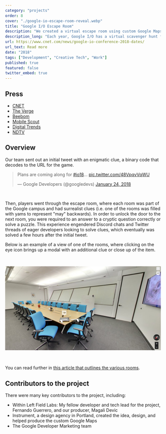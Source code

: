 ```yaml
---
category: "projects"
order: 8
cover: "./google-io-escape-room-reveal.webp"
title: "Google I/O Escape Room"
description: "We created a virtual escape room using custom Google Maps to unveil the dates for Google I/O 2018."
description_long: "Each year, Google I/O has a virtual scavenger hunt for developers as a teaser to get folks excited about their event.  In early 2018, my team at Left Field Labs and I developed a virtual escape room through Google Maps street view in order to unlock the dates and location for the conference.<br><br>Technologies used include the Google Maps API, vanilla JavaScript, HTML, WebGL, SASS."
url: https://www.cnet.com/news/google-io-conference-2018-dates/
url_text: Read more
date: "2018"
tags: ["Development", "Creative Tech", "Work"]
published: true
featured: false
twitter_embed: true
---
```


## Press

- [CNET](https://www.cnet.com/news/google-io-conference-2018-dates/)
- [The Verge](https://www.theverge.com/2018/1/24/16926960/google-io-developer-event-teaser-2018)
- [Beebom](https://beebom.com/google-io-2018-date-may-8-10/)
- [Mobile Scout](https://www.mobilescout.com/google/news/n103178/Google-IO-2018-website-encrypted-puzzles.html)
- [Digital Trends](https://www.digitaltrends.com/mobile/google-io-2018-date-revealed/)
- [NDTV](https://gadgets.ndtv.com/apps/news/google-teases-io-2018-developers-conference-street-view-may-8-10-1804230)

## Overview

Our team sent out an initial tweet with an enigmatic clue, a binary code that decodes to the URL for the game.

<section class="flex-row">
<blockquote class="twitter-tweet"><p lang="en" dir="ltr">Plans are coming along for <a href="https://twitter.com/hashtag/io18?src=hash&amp;ref_src=twsrc%5Etfw">#io18</a>… <a href="https://t.co/48VpqvVqWU">pic.twitter.com/48VpqvVqWU</a></p>&mdash; Google Developers (@googledevs) <a href="https://twitter.com/googledevs/status/956074091676688384?ref_src=twsrc%5Etfw">January 24, 2018</a></blockquote></section>
<br>

Then, players went through the escape room, where each room was part of the Google campus and had surrealist clues (i.e. one of the rooms was filled with yams to represent "may" backwards). In order to unlock the door to the next room, you were required to an answer to a cryptic question correctly or solve a puzzle. This experience engendered Discord chats and Twitter threads of eager developers looking to solve clues, which eventually was solved a few hours after the initial tweet.

Below is an example of a view of one of the rooms, where clicking on the eye icon brings up a modal with an additional clue or close up of the item.

<br>

![Conference room street view with an icon of an eye](./conference-room.jpg)

<br>

You can read further in [this article that outlines the various rooms]().

## Contributors to the project

There were many key contributors to the project, including:

- Within Left Field Labs: My fellow developer and tech lead for the project, Fernando Guerrero, and our producer, Magali Devic
- Instrument, a design agency in Portland, created the idea, design, and helped produce the custom Google Maps
- The Google Developer Marketing team
